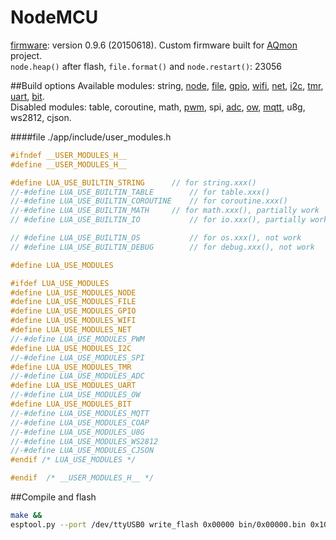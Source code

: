 # NodeMCU
[firmware][]: version 0.9.6 (20150618). Custom firmware built for [AQmon][] project.<br/>
`node.heap()` after flash, `file.format()` and `node.restart()`: 23056

[firmware]: https://github.com/nodemcu/nodemcu-firmware
[AQmon]:   https://github.com/avaldebe/AQmon

##Build options
Available modules:
string, [node][], [file][], [gpio][], [wifi][], [net][],
[i2c][], [tmr][], [uart][], [bit][].<br/>
Disabled modules: table, coroutine, math,
[pwm][], spi, [adc][], [ow][], [mqtt][], u8g, ws2812, cjson.<br/>

[node]: http://www.nodemcu.com/docs/node-module
[file]: http://www.nodemcu.com/docs/file-module
[gpio]: http://www.nodemcu.com/docs/gpio-module
[wifi]: http://www.nodemcu.com/docs/wifi-module
[net]:  http://www.nodemcu.com/docs/net-module
[i2c]:  http://www.nodemcu.com/docs/i2c-module
[tmr]:  http://www.nodemcu.com/docs/timer-module
[adc]:  http://www.nodemcu.com/docs/adc-module
[uart]: http://www.nodemcu.com/docs/uart-module
[bit]:  http://www.nodemcu.com/docs/bit-module
[pwm]:  http://www.nodemcu.com/docs/pwm-module
[ow]:   http://www.nodemcu.com/docs/onewire-module
[mqtt]: http://www.nodemcu.com/docs/mqtt-module

####file ./app/include/user_modules.h
```c
#ifndef __USER_MODULES_H__
#define __USER_MODULES_H__

#define LUA_USE_BUILTIN_STRING		// for string.xxx()
//-#define LUA_USE_BUILTIN_TABLE		// for table.xxx()
//-#define LUA_USE_BUILTIN_COROUTINE	// for coroutine.xxx()
//-#define LUA_USE_BUILTIN_MATH		// for math.xxx(), partially work
// #define LUA_USE_BUILTIN_IO 			// for io.xxx(), partially work

// #define LUA_USE_BUILTIN_OS			// for os.xxx(), not work
// #define LUA_USE_BUILTIN_DEBUG		// for debug.xxx(), not work

#define LUA_USE_MODULES

#ifdef LUA_USE_MODULES
#define LUA_USE_MODULES_NODE
#define LUA_USE_MODULES_FILE
#define LUA_USE_MODULES_GPIO
#define LUA_USE_MODULES_WIFI
#define LUA_USE_MODULES_NET
//-#define LUA_USE_MODULES_PWM
#define LUA_USE_MODULES_I2C
//-#define LUA_USE_MODULES_SPI
#define LUA_USE_MODULES_TMR
//-#define LUA_USE_MODULES_ADC
#define LUA_USE_MODULES_UART
//-#define LUA_USE_MODULES_OW
#define LUA_USE_MODULES_BIT
//-#define LUA_USE_MODULES_MQTT
//-#define LUA_USE_MODULES_COAP
//-#define LUA_USE_MODULES_U8G
//-#define LUA_USE_MODULES_WS2812
//-#define LUA_USE_MODULES_CJSON
#endif /* LUA_USE_MODULES */

#endif	/* __USER_MODULES_H__ */
```

##Compile and flash

```sh
make &&
esptool.py --port /dev/ttyUSB0 write_flash 0x00000 bin/0x00000.bin 0x10000 bin/0x10000.bin
```
